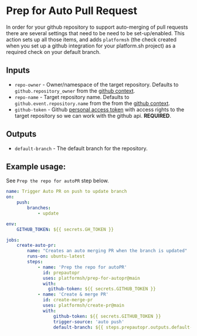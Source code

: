 # Prep for Auto Pull Request

In order for your github repository to support auto-merging of pull requests there are several settings that need to be
need to be set-up/enabled. This action sets up all those items, and adds `platformsh` (the check created when you set up
a github integration for your platform.sh project) as a required check on your default branch.

## Inputs

* `repo-owner` - Owner/namespace of the target repository. Defaults to `github.repository_owner` from
  the [github context](https://docs.github.com/en/actions/learn-github-actions/contexts#github-context).
* `repo-name` - Target repository name. Defaults to `github.event.repository.name` from the from
  the [github context](https://docs.github.com/en/actions/learn-github-actions/contexts#github-context).
* `github-token` -
  Github [personal access token](https://docs.github.com/en/authentication/keeping-your-account-and-data-secure/creating-a-personal-access-token)
  with access rights to the target repository so we can work with the github api. **REQUIRED**.

## Outputs

* `default-branch` - The default branch for the repository.

## Example usage:

See `Prep the repo for autoPR` step below.

```yaml
name: Trigger Auto PR on push to update branch
on:
    push:
        branches:
            - update

env:
    GITHUB_TOKEN: ${{ secrets.GH_TOKEN }}

jobs:
    create-auto-pr:
        name: "Creates an auto merging PR when the branch is updated"
        runs-on: ubuntu-latest
        steps:
            - name: 'Prep the repo for autoPR'
              id: prepautopr
              uses: platformsh/prep-for-autopr@main
              with:
                github-token: ${{ secrets.GITHUB_TOKEN }}
            - name: 'Create & merge PR'
              id: create-merge-pr
              uses: platformsh/create-pr@main
              with:
                  github-token: ${{ secrets.GITHUB_TOKEN }}
                  trigger-source: 'auto push'
                  default-branch: ${{ steps.prepautopr.outputs.default-branch }}
```
